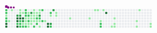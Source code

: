 


<svg viewBox="-16 -32 880 192" width="880" height="192" xmlns="http://www.w3.org/2000/svg"><desc>Generated with https://github.com/Platane/snk</desc><style>@keyframes c0{51.57%{fill:var(--c2)}51.59%,to{fill:var(--ce)}}@keyframes c1{51.36%{fill:var(--c2)}51.38%,to{fill:var(--ce)}}@keyframes c2{38.94%{fill:var(--c1)}38.96%,to{fill:var(--ce)}}@keyframes c3{50.94%{fill:var(--c2)}50.96%,to{fill:var(--ce)}}@keyframes c4{50.73%{fill:var(--c2)}50.75%,to{fill:var(--ce)}}@keyframes c5{82.94%{fill:var(--c4)}82.96%,to{fill:var(--ce)}}@keyframes c6{83.15%{fill:var(--c4)}83.17%,to{fill:var(--ce)}}@keyframes c7{38.31%{fill:var(--c1)}38.33%,to{fill:var(--ce)}}@keyframes c8{1.04%{fill:var(--c1)}1.06%,to{fill:var(--ce)}}@keyframes c9{72.62%{fill:var(--c3)}72.64%,to{fill:var(--ce)}}@keyframes ca{80.83%{fill:var(--c4)}80.85%,to{fill:var(--ce)}}@keyframes cb{80.62%{fill:var(--c4)}80.64%,to{fill:var(--ce)}}@keyframes cc{49.67%{fill:var(--c2)}49.69%,to{fill:var(--ce)}}@keyframes cd{80.2%{fill:var(--c4)}80.22%,to{fill:var(--ce)}}@keyframes ce{1.67%{fill:var(--c1)}1.69%,to{fill:var(--ce)}}@keyframes cf{1.88%{fill:var(--c1)}1.9%,to{fill:var(--ce)}}@keyframes cg{72.41%{fill:var(--c3)}72.43%,to{fill:var(--ce)}}@keyframes ch{81.04%{fill:var(--c4)}81.06%,to{fill:var(--ce)}}@keyframes ci{71.15%{fill:var(--c2)}71.17%,to{fill:var(--ce)}}@keyframes cj{49.46%{fill:var(--c2)}49.48%,to{fill:var(--ce)}}@keyframes ck{49.25%{fill:var(--c2)}49.27%,to{fill:var(--ce)}}@keyframes cl{2.1%{fill:var(--c1)}2.12%,to{fill:var(--ce)}}@keyframes cm{81.25%{fill:var(--c4)}81.27%,to{fill:var(--ce)}}@keyframes cn{71.36%{fill:var(--c3)}71.38%,to{fill:var(--ce)}}@keyframes co{42.94%{fill:var(--c1)}42.96%,to{fill:var(--ce)}}@keyframes cp{43.15%{fill:var(--c2)}43.17%,to{fill:var(--ce)}}@keyframes cq{46.73%{fill:var(--c2)}46.75%,to{fill:var(--ce)}}@keyframes cr{46.52%{fill:var(--c2)}46.54%,to{fill:var(--ce)}}@keyframes cs{47.57%{fill:var(--c2)}47.59%,to{fill:var(--ce)}}@keyframes ct{33.88%{fill:var(--c1)}33.9%,to{fill:var(--ce)}}@keyframes cu{34.1%{fill:var(--c1)}34.12%,to{fill:var(--ce)}}@keyframes cv{34.31%{fill:var(--c1)}34.33%,to{fill:var(--ce)}}@keyframes cw{48.83%{fill:var(--c2)}48.85%,to{fill:var(--ce)}}@keyframes cx{46.31%{fill:var(--c1)}46.33%,to{fill:var(--ce)}}@keyframes cy{47.36%{fill:var(--c2)}47.38%,to{fill:var(--ce)}}@keyframes cz{33.67%{fill:var(--c1)}33.69%,to{fill:var(--ce)}}@keyframes c10{48.2%{fill:var(--c2)}48.22%,to{fill:var(--ce)}}@keyframes c11{34.52%{fill:var(--c1)}34.54%,to{fill:var(--ce)}}@keyframes c12{35.99%{fill:var(--c1)}36.01%,to{fill:var(--ce)}}@keyframes c13{73.88%{fill:var(--c3)}73.9%,to{fill:var(--ce)}}@keyframes c14{5.46%{fill:var(--c1)}5.48%,to{fill:var(--ce)}}@keyframes c15{5.67%{fill:var(--c1)}5.69%,to{fill:var(--ce)}}@keyframes c16{35.36%{fill:var(--c1)}35.38%,to{fill:var(--ce)}}@keyframes c17{34.73%{fill:var(--c1)}34.75%,to{fill:var(--ce)}}@keyframes c18{3.57%{fill:var(--c1)}3.59%,to{fill:var(--ce)}}@keyframes c19{3.78%{fill:var(--c1)}3.8%,to{fill:var(--ce)}}@keyframes c1a{5.25%{fill:var(--c1)}5.27%,to{fill:var(--ce)}}@keyframes c1b{5.88%{fill:var(--c1)}5.9%,to{fill:var(--ce)}}@keyframes c1c{6.1%{fill:var(--c1)}6.12%,to{fill:var(--ce)}}@keyframes c1d{57.46%{fill:var(--c2)}57.48%,to{fill:var(--ce)}}@keyframes c1e{3.99%{fill:var(--c1)}4.01%,to{fill:var(--ce)}}@keyframes c1f{5.04%{fill:var(--c1)}5.06%,to{fill:var(--ce)}}@keyframes c1g{56.62%{fill:var(--c2)}56.64%,to{fill:var(--ce)}}@keyframes c1h{6.31%{fill:var(--c1)}6.33%,to{fill:var(--ce)}}@keyframes c1i{57.04%{fill:var(--c2)}57.06%,to{fill:var(--ce)}}@keyframes c1j{4.41%{fill:var(--c1)}4.43%,to{fill:var(--ce)}}@keyframes c1k{4.2%{fill:var(--c1)}4.22%,to{fill:var(--ce)}}@keyframes c1l{74.73%{fill:var(--c3)}74.75%,to{fill:var(--ce)}}@keyframes c1m{56.41%{fill:var(--c2)}56.43%,to{fill:var(--ce)}}@keyframes c1n{6.52%{fill:var(--c1)}6.54%,to{fill:var(--ce)}}@keyframes c1o{6.94%{fill:var(--c1)}6.96%,to{fill:var(--ce)}}@keyframes c1p{54.31%{fill:var(--c2)}54.33%,to{fill:var(--ce)}}@keyframes c1q{58.52%{fill:var(--c2)}58.54%,to{fill:var(--ce)}}@keyframes c1r{7.78%{fill:var(--c1)}7.8%,to{fill:var(--ce)}}@keyframes c1s{77.67%{fill:var(--c4)}77.69%,to{fill:var(--ce)}}@keyframes c1t{77.88%{fill:var(--c4)}77.9%,to{fill:var(--ce)}}@keyframes c1u{55.15%{fill:var(--c2)}55.17%,to{fill:var(--ce)}}@keyframes c1v{8.62%{fill:var(--c1)}8.64%,to{fill:var(--ce)}}@keyframes c1w{77.46%{fill:var(--c3)}77.48%,to{fill:var(--ce)}}@keyframes c1x{59.99%{fill:var(--c2)}60.01%,to{fill:var(--ce)}}@keyframes c1y{76.2%{fill:var(--c3)}76.22%,to{fill:var(--ce)}}@keyframes c1z{9.25%{fill:var(--c1)}9.27%,to{fill:var(--ce)}}@keyframes c20{9.04%{fill:var(--c1)}9.06%,to{fill:var(--ce)}}@keyframes c21{10.73%{fill:var(--c1)}10.75%,to{fill:var(--ce)}}@keyframes c22{12.2%{fill:var(--c1)}12.22%,to{fill:var(--ce)}}@keyframes c23{14.94%{fill:var(--c1)}14.96%,to{fill:var(--ce)}}@keyframes c24{14.73%{fill:var(--c1)}14.75%,to{fill:var(--ce)}}@keyframes c25{13.25%{fill:var(--c1)}13.27%,to{fill:var(--ce)}}@keyframes c26{64.41%{fill:var(--c2)}64.43%,to{fill:var(--ce)}}@keyframes c27{64.2%{fill:var(--c2)}64.22%,to{fill:var(--ce)}}@keyframes c28{14.31%{fill:var(--c1)}14.33%,to{fill:var(--ce)}}@keyframes c29{91.78%{fill:var(--c4)}91.8%,to{fill:var(--ce)}}@keyframes c2a{17.88%{fill:var(--c1)}17.9%,to{fill:var(--ce)}}@keyframes c2b{17.04%{fill:var(--c1)}17.06%,to{fill:var(--ce)}}@keyframes c2c{17.46%{fill:var(--c1)}17.48%,to{fill:var(--ce)}}@keyframes c2d{17.67%{fill:var(--c1)}17.69%,to{fill:var(--ce)}}@keyframes c2e{20.2%{fill:var(--c1)}20.22%,to{fill:var(--ce)}}@keyframes c2f{21.04%{fill:var(--c1)}21.06%,to{fill:var(--ce)}}@keyframes c2g{24.2%{fill:var(--c1)}24.22%,to{fill:var(--ce)}}@keyframes c2h{22.31%{fill:var(--c1)}22.33%,to{fill:var(--ce)}}@keyframes c2i{22.1%{fill:var(--c1)}22.12%,to{fill:var(--ce)}}@keyframes u0{1.04%{transform:scale(0,1)}1.06%,1.67%{transform:scale(.02,1)}1.69%,1.88%{transform:scale(.04,1)}1.9%,2.1%{transform:scale(.06,1)}2.12%,3.57%{transform:scale(.08,1)}3.59%,3.78%{transform:scale(.1,1)}3.8%,3.99%{transform:scale(.13,1)}4.01%,4.2%{transform:scale(.15,1)}4.22%,4.41%{transform:scale(.17,1)}4.43%,5.04%{transform:scale(.19,1)}5.06%,5.25%{transform:scale(.21,1)}5.27%,5.46%{transform:scale(.23,1)}5.48%,5.67%{transform:scale(.25,1)}5.69%,5.88%{transform:scale(.27,1)}5.9%,6.1%{transform:scale(.29,1)}6.12%,6.31%{transform:scale(.31,1)}6.33%,6.52%{transform:scale(.33,1)}6.54%,6.94%{transform:scale(.35,1)}6.96%,7.78%{transform:scale(.38,1)}7.8%,8.62%{transform:scale(.4,1)}8.64%,9.04%{transform:scale(.42,1)}9.06%,9.25%{transform:scale(.44,1)}10.73%,9.27%{transform:scale(.46,1)}10.75%,12.2%{transform:scale(.48,1)}12.22%,13.25%{transform:scale(.5,1)}13.27%,14.31%{transform:scale(.52,1)}14.33%,14.73%{transform:scale(.54,1)}14.75%,14.94%{transform:scale(.56,1)}14.96%,17.04%{transform:scale(.58,1)}17.06%,17.46%{transform:scale(.6,1)}17.48%,17.67%{transform:scale(.63,1)}17.69%,17.88%{transform:scale(.65,1)}17.9%,20.2%{transform:scale(.67,1)}20.22%,21.04%{transform:scale(.69,1)}21.06%,22.1%{transform:scale(.71,1)}22.12%,22.31%{transform:scale(.73,1)}22.33%,24.2%{transform:scale(.75,1)}24.22%,33.67%{transform:scale(.77,1)}33.69%,33.88%{transform:scale(.79,1)}33.9%,34.1%{transform:scale(.81,1)}34.12%,34.31%{transform:scale(.83,1)}34.33%,34.52%{transform:scale(.85,1)}34.54%,34.73%{transform:scale(.88,1)}34.75%,35.36%{transform:scale(.9,1)}35.38%,35.99%{transform:scale(.92,1)}36.01%,38.31%{transform:scale(.94,1)}38.33%,38.94%{transform:scale(.96,1)}38.96%,42.94%{transform:scale(.98,1)}42.96%,to{transform:scale(1,1)}}@keyframes u1{43.15%{transform:scale(0,1)}43.17%,to{transform:scale(1,1)}}@keyframes u2{46.31%{transform:scale(0,1)}46.33%,to{transform:scale(1,1)}}@keyframes u3{46.52%{transform:scale(0,1)}46.54%,46.73%{transform:scale(.04,1)}46.75%,47.36%{transform:scale(.08,1)}47.38%,47.57%{transform:scale(.13,1)}47.59%,48.2%{transform:scale(.17,1)}48.22%,48.83%{transform:scale(.21,1)}48.85%,49.25%{transform:scale(.25,1)}49.27%,49.46%{transform:scale(.29,1)}49.48%,49.67%{transform:scale(.33,1)}49.69%,50.73%{transform:scale(.38,1)}50.75%,50.94%{transform:scale(.42,1)}50.96%,51.36%{transform:scale(.46,1)}51.38%,51.57%{transform:scale(.5,1)}51.59%,54.31%{transform:scale(.54,1)}54.33%,55.15%{transform:scale(.58,1)}55.17%,56.41%{transform:scale(.63,1)}56.43%,56.62%{transform:scale(.67,1)}56.64%,57.04%{transform:scale(.71,1)}57.06%,57.46%{transform:scale(.75,1)}57.48%,58.52%{transform:scale(.79,1)}58.54%,59.99%{transform:scale(.83,1)}60.01%,64.2%{transform:scale(.88,1)}64.22%,64.41%{transform:scale(.92,1)}64.43%,71.15%{transform:scale(.96,1)}71.17%,to{transform:scale(1,1)}}@keyframes u4{71.36%{transform:scale(0,1)}71.38%,72.41%{transform:scale(.14,1)}72.43%,72.62%{transform:scale(.29,1)}72.64%,73.88%{transform:scale(.43,1)}73.9%,74.73%{transform:scale(.57,1)}74.75%,76.2%{transform:scale(.71,1)}76.22%,77.46%{transform:scale(.86,1)}77.48%,to{transform:scale(1,1)}}@keyframes u5{77.67%{transform:scale(0,1)}77.69%,77.88%{transform:scale(.1,1)}77.9%,80.2%{transform:scale(.2,1)}80.22%,80.62%{transform:scale(.3,1)}80.64%,80.83%{transform:scale(.4,1)}80.85%,81.04%{transform:scale(.5,1)}81.06%,81.25%{transform:scale(.6,1)}81.27%,82.94%{transform:scale(.7,1)}82.96%,83.15%{transform:scale(.8,1)}83.17%,91.78%{transform:scale(.9,1)}91.8%,to{transform:scale(1,1)}}@keyframes s0{0%,99.79%{transform:translate(0,-16px)}.21%{transform:translate(0,-32px)}.63%{transform:translate(32px,-32px)}1.05%{transform:translate(32px,0)}1.68%,98.53%{transform:translate(80px,0)}1.89%,98.32%{transform:translate(80px,16px)}2.11%{transform:translate(96px,16px)}2.53%{transform:translate(96px,-16px)}3.37%,32.42%{transform:translate(160px,-16px)}3.79%{transform:translate(160px,16px)}4.21%,74.53%{transform:translate(192px,16px)}4.42%{transform:translate(192px,0)}4.63%{transform:translate(176px,0)}5.05%{transform:translate(176px,32px)}33.26%,45.05%,5.47%{transform:translate(144px,32px)}33.47%,5.68%{transform:translate(144px,48px)}5.89%{transform:translate(160px,48px)}35.16%,6.11%{transform:translate(160px,64px)}6.53%{transform:translate(192px,64px)}6.95%{transform:translate(192px,96px)}7.37%{transform:translate(224px,96px)}68.84%,7.79%{transform:translate(224px,64px)}8.21%{transform:translate(256px,64px)}8.63%{transform:translate(256px,32px)}9.05%{transform:translate(288px,32px)}9.26%{transform:translate(288px,16px)}10.32%{transform:translate(368px,16px)}10.74%{transform:translate(368px,48px)}13.05%{transform:translate(544px,48px)}13.26%{transform:translate(544px,64px)}13.47%{transform:translate(560px,64px)}14.32%{transform:translate(560px,0)}14.95%{transform:translate(512px,0)}15.16%{transform:translate(512px,16px)}15.79%{transform:translate(560px,16px)}16%{transform:translate(560px,32px)}16.84%{transform:translate(624px,32px)}17.68%{transform:translate(624px,96px)}17.89%{transform:translate(608px,96px)}18.11%{transform:translate(608px,80px)}20%,20.84%{transform:translate(752px,80px)}20.21%{transform:translate(752px,64px)}20.42%{transform:translate(768px,64px)}20.63%{transform:translate(768px,80px)}21.05%{transform:translate(752px,96px)}22.11%{transform:translate(832px,96px)}23.37%{transform:translate(832px,0)}24.21%{transform:translate(768px,0)}24.42%{transform:translate(768px,-16px)}33.05%,45.26%{transform:translate(160px,32px)}33.89%,47.79%{transform:translate(112px,48px)}34.32%{transform:translate(112px,80px)}34.95%,57.26%{transform:translate(160px,80px)}35.37%{transform:translate(144px,64px)}35.58%,44.42%{transform:translate(144px,80px)}35.79%,42.53%,44.21%{transform:translate(128px,80px)}36.21%,42.11%,43.79%{transform:translate(128px,112px)}37.26%{transform:translate(48px,112px)}37.89%,50.11%{transform:translate(48px,64px)}38.32%{transform:translate(16px,64px)}38.74%{transform:translate(16px,32px)}39.16%{transform:translate(-16px,32px)}40.21%{transform:translate(-16px,112px)}42.95%{transform:translate(96px,80px)}43.37%{transform:translate(96px,112px)}45.68%{transform:translate(160px,0)}46.11%,46.95%{transform:translate(128px,0)}46.32%{transform:translate(128px,16px)}46.53%{transform:translate(112px,16px)}46.74%{transform:translate(112px,0)}47.37%{transform:translate(128px,32px)}47.58%,72%{transform:translate(112px,32px)}48%{transform:translate(128px,48px)}48.21%{transform:translate(128px,64px)}48.42%,71.58%{transform:translate(112px,64px)}48.84%{transform:translate(112px,96px)}49.26%{transform:translate(80px,96px)}49.47%,70.95%{transform:translate(80px,80px)}49.89%{transform:translate(48px,80px)}50.74%,82.74%{transform:translate(0,64px)}51.58%{transform:translate(0,0)}54.95%,76.42%{transform:translate(256px,0)}55.16%{transform:translate(256px,16px)}55.79%{transform:translate(208px,16px)}56.21%{transform:translate(208px,48px)}56.63%{transform:translate(176px,48px)}57.05%{transform:translate(176px,80px)}57.47%{transform:translate(160px,96px)}58.11%{transform:translate(208px,96px)}58.53%{transform:translate(208px,64px)}59.37%,68.21%{transform:translate(272px,64px)}59.79%{transform:translate(272px,96px)}60%{transform:translate(256px,96px)}60.21%{transform:translate(256px,112px)}64%{transform:translate(544px,112px)}64.42%{transform:translate(544px,80px)}68%{transform:translate(272px,80px)}69.05%{transform:translate(224px,80px)}71.16%{transform:translate(80px,64px)}72.63%{transform:translate(64px,32px)}72.84%{transform:translate(64px,16px)}74.74%{transform:translate(192px,32px)}75.79%{transform:translate(272px,32px)}76.21%{transform:translate(272px,0)}77.47%{transform:translate(256px,80px)}77.68%{transform:translate(240px,80px)}77.89%{transform:translate(240px,96px)}80.21%{transform:translate(64px,96px)}80.84%{transform:translate(64px,48px)}81.26%{transform:translate(96px,48px)}81.47%{transform:translate(96px,64px)}83.16%{transform:translate(0,96px)}90.74%{transform:translate(576px,96px)}91.79%{transform:translate(576px,16px)}98.74%{transform:translate(64px,0)}98.95%{transform:translate(64px,-16px)}}@keyframes s1{0%,99.79%{transform:translate(16px,-16px)}.21%{transform:translate(0,-16px)}.42%{transform:translate(0,-32px)}.84%{transform:translate(32px,-32px)}1.26%{transform:translate(32px,0)}1.89%,98.74%{transform:translate(80px,0)}2.11%,98.53%{transform:translate(80px,16px)}2.32%{transform:translate(96px,16px)}2.74%{transform:translate(96px,-16px)}3.58%,32.63%{transform:translate(160px,-16px)}4%{transform:translate(160px,16px)}4.42%,74.74%{transform:translate(192px,16px)}4.63%{transform:translate(192px,0)}4.84%{transform:translate(176px,0)}5.26%{transform:translate(176px,32px)}33.47%,45.26%,5.68%{transform:translate(144px,32px)}33.68%,5.89%{transform:translate(144px,48px)}6.11%{transform:translate(160px,48px)}35.37%,6.32%{transform:translate(160px,64px)}6.74%{transform:translate(192px,64px)}7.16%{transform:translate(192px,96px)}7.58%{transform:translate(224px,96px)}69.05%,8%{transform:translate(224px,64px)}8.42%{transform:translate(256px,64px)}8.84%{transform:translate(256px,32px)}9.26%{transform:translate(288px,32px)}9.47%{transform:translate(288px,16px)}10.53%{transform:translate(368px,16px)}10.95%{transform:translate(368px,48px)}13.26%{transform:translate(544px,48px)}13.47%{transform:translate(544px,64px)}13.68%{transform:translate(560px,64px)}14.53%{transform:translate(560px,0)}15.16%{transform:translate(512px,0)}15.37%{transform:translate(512px,16px)}16%{transform:translate(560px,16px)}16.21%{transform:translate(560px,32px)}17.05%{transform:translate(624px,32px)}17.89%{transform:translate(624px,96px)}18.11%{transform:translate(608px,96px)}18.32%{transform:translate(608px,80px)}20.21%,21.05%{transform:translate(752px,80px)}20.42%{transform:translate(752px,64px)}20.63%{transform:translate(768px,64px)}20.84%{transform:translate(768px,80px)}21.26%{transform:translate(752px,96px)}22.32%{transform:translate(832px,96px)}23.58%{transform:translate(832px,0)}24.42%{transform:translate(768px,0)}24.63%{transform:translate(768px,-16px)}33.26%,45.47%{transform:translate(160px,32px)}34.11%,48%{transform:translate(112px,48px)}34.53%{transform:translate(112px,80px)}35.16%,57.47%{transform:translate(160px,80px)}35.58%{transform:translate(144px,64px)}35.79%,44.63%{transform:translate(144px,80px)}36%,42.74%,44.42%{transform:translate(128px,80px)}36.42%,42.32%,44%{transform:translate(128px,112px)}37.47%{transform:translate(48px,112px)}38.11%,50.32%{transform:translate(48px,64px)}38.53%{transform:translate(16px,64px)}38.95%{transform:translate(16px,32px)}39.37%{transform:translate(-16px,32px)}40.42%{transform:translate(-16px,112px)}43.16%{transform:translate(96px,80px)}43.58%{transform:translate(96px,112px)}45.89%{transform:translate(160px,0)}46.32%,47.16%{transform:translate(128px,0)}46.53%{transform:translate(128px,16px)}46.74%{transform:translate(112px,16px)}46.95%{transform:translate(112px,0)}47.58%{transform:translate(128px,32px)}47.79%,72.21%{transform:translate(112px,32px)}48.21%{transform:translate(128px,48px)}48.42%{transform:translate(128px,64px)}48.63%,71.79%{transform:translate(112px,64px)}49.05%{transform:translate(112px,96px)}49.47%{transform:translate(80px,96px)}49.68%,71.16%{transform:translate(80px,80px)}50.11%{transform:translate(48px,80px)}50.95%,82.95%{transform:translate(0,64px)}51.79%{transform:translate(0,0)}55.16%,76.63%{transform:translate(256px,0)}55.37%{transform:translate(256px,16px)}56%{transform:translate(208px,16px)}56.42%{transform:translate(208px,48px)}56.84%{transform:translate(176px,48px)}57.26%{transform:translate(176px,80px)}57.68%{transform:translate(160px,96px)}58.32%{transform:translate(208px,96px)}58.74%{transform:translate(208px,64px)}59.58%,68.42%{transform:translate(272px,64px)}60%{transform:translate(272px,96px)}60.21%{transform:translate(256px,96px)}60.42%{transform:translate(256px,112px)}64.21%{transform:translate(544px,112px)}64.63%{transform:translate(544px,80px)}68.21%{transform:translate(272px,80px)}69.26%{transform:translate(224px,80px)}71.37%{transform:translate(80px,64px)}72.84%{transform:translate(64px,32px)}73.05%{transform:translate(64px,16px)}74.95%{transform:translate(192px,32px)}76%{transform:translate(272px,32px)}76.42%{transform:translate(272px,0)}77.68%{transform:translate(256px,80px)}77.89%{transform:translate(240px,80px)}78.11%{transform:translate(240px,96px)}80.42%{transform:translate(64px,96px)}81.05%{transform:translate(64px,48px)}81.47%{transform:translate(96px,48px)}81.68%{transform:translate(96px,64px)}83.37%{transform:translate(0,96px)}90.95%{transform:translate(576px,96px)}92%{transform:translate(576px,16px)}98.95%{transform:translate(64px,0)}99.16%{transform:translate(64px,-16px)}}@keyframes s2{0%,99.79%{transform:translate(32px,-16px)}.42%{transform:translate(0,-16px)}.63%{transform:translate(0,-32px)}1.05%{transform:translate(32px,-32px)}1.47%{transform:translate(32px,0)}2.11%,98.95%{transform:translate(80px,0)}2.32%,98.74%{transform:translate(80px,16px)}2.53%{transform:translate(96px,16px)}2.95%{transform:translate(96px,-16px)}3.79%,32.84%{transform:translate(160px,-16px)}4.21%{transform:translate(160px,16px)}4.63%,74.95%{transform:translate(192px,16px)}4.84%{transform:translate(192px,0)}5.05%{transform:translate(176px,0)}5.47%{transform:translate(176px,32px)}33.68%,45.47%,5.89%{transform:translate(144px,32px)}33.89%,6.11%{transform:translate(144px,48px)}6.32%{transform:translate(160px,48px)}35.58%,6.53%{transform:translate(160px,64px)}6.95%{transform:translate(192px,64px)}7.37%{transform:translate(192px,96px)}7.79%{transform:translate(224px,96px)}69.26%,8.21%{transform:translate(224px,64px)}8.63%{transform:translate(256px,64px)}9.05%{transform:translate(256px,32px)}9.47%{transform:translate(288px,32px)}9.68%{transform:translate(288px,16px)}10.74%{transform:translate(368px,16px)}11.16%{transform:translate(368px,48px)}13.47%{transform:translate(544px,48px)}13.68%{transform:translate(544px,64px)}13.89%{transform:translate(560px,64px)}14.74%{transform:translate(560px,0)}15.37%{transform:translate(512px,0)}15.58%{transform:translate(512px,16px)}16.21%{transform:translate(560px,16px)}16.42%{transform:translate(560px,32px)}17.26%{transform:translate(624px,32px)}18.11%{transform:translate(624px,96px)}18.32%{transform:translate(608px,96px)}18.53%{transform:translate(608px,80px)}20.42%,21.26%{transform:translate(752px,80px)}20.63%{transform:translate(752px,64px)}20.84%{transform:translate(768px,64px)}21.05%{transform:translate(768px,80px)}21.47%{transform:translate(752px,96px)}22.53%{transform:translate(832px,96px)}23.79%{transform:translate(832px,0)}24.63%{transform:translate(768px,0)}24.84%{transform:translate(768px,-16px)}33.47%,45.68%{transform:translate(160px,32px)}34.32%,48.21%{transform:translate(112px,48px)}34.74%{transform:translate(112px,80px)}35.37%,57.68%{transform:translate(160px,80px)}35.79%{transform:translate(144px,64px)}36%,44.84%{transform:translate(144px,80px)}36.21%,42.95%,44.63%{transform:translate(128px,80px)}36.63%,42.53%,44.21%{transform:translate(128px,112px)}37.68%{transform:translate(48px,112px)}38.32%,50.53%{transform:translate(48px,64px)}38.74%{transform:translate(16px,64px)}39.16%{transform:translate(16px,32px)}39.58%{transform:translate(-16px,32px)}40.63%{transform:translate(-16px,112px)}43.37%{transform:translate(96px,80px)}43.79%{transform:translate(96px,112px)}46.11%{transform:translate(160px,0)}46.53%,47.37%{transform:translate(128px,0)}46.74%{transform:translate(128px,16px)}46.95%{transform:translate(112px,16px)}47.16%{transform:translate(112px,0)}47.79%{transform:translate(128px,32px)}48%,72.42%{transform:translate(112px,32px)}48.42%{transform:translate(128px,48px)}48.63%{transform:translate(128px,64px)}48.84%,72%{transform:translate(112px,64px)}49.26%{transform:translate(112px,96px)}49.68%{transform:translate(80px,96px)}49.89%,71.37%{transform:translate(80px,80px)}50.32%{transform:translate(48px,80px)}51.16%,83.16%{transform:translate(0,64px)}52%{transform:translate(0,0)}55.37%,76.84%{transform:translate(256px,0)}55.58%{transform:translate(256px,16px)}56.21%{transform:translate(208px,16px)}56.63%{transform:translate(208px,48px)}57.05%{transform:translate(176px,48px)}57.47%{transform:translate(176px,80px)}57.89%{transform:translate(160px,96px)}58.53%{transform:translate(208px,96px)}58.95%{transform:translate(208px,64px)}59.79%,68.63%{transform:translate(272px,64px)}60.21%{transform:translate(272px,96px)}60.42%{transform:translate(256px,96px)}60.63%{transform:translate(256px,112px)}64.42%{transform:translate(544px,112px)}64.84%{transform:translate(544px,80px)}68.42%{transform:translate(272px,80px)}69.47%{transform:translate(224px,80px)}71.58%{transform:translate(80px,64px)}73.05%{transform:translate(64px,32px)}73.26%{transform:translate(64px,16px)}75.16%{transform:translate(192px,32px)}76.21%{transform:translate(272px,32px)}76.63%{transform:translate(272px,0)}77.89%{transform:translate(256px,80px)}78.11%{transform:translate(240px,80px)}78.32%{transform:translate(240px,96px)}80.63%{transform:translate(64px,96px)}81.26%{transform:translate(64px,48px)}81.68%{transform:translate(96px,48px)}81.89%{transform:translate(96px,64px)}83.58%{transform:translate(0,96px)}91.16%{transform:translate(576px,96px)}92.21%{transform:translate(576px,16px)}99.16%{transform:translate(64px,0)}99.37%{transform:translate(64px,-16px)}}@keyframes s3{0%,99.79%{transform:translate(48px,-16px)}.63%{transform:translate(0,-16px)}.84%{transform:translate(0,-32px)}1.26%{transform:translate(32px,-32px)}1.68%{transform:translate(32px,0)}2.32%,99.16%{transform:translate(80px,0)}2.53%,98.95%{transform:translate(80px,16px)}2.74%{transform:translate(96px,16px)}3.16%{transform:translate(96px,-16px)}33.05%,4%{transform:translate(160px,-16px)}4.42%{transform:translate(160px,16px)}4.84%,75.16%{transform:translate(192px,16px)}5.05%{transform:translate(192px,0)}5.26%{transform:translate(176px,0)}5.68%{transform:translate(176px,32px)}33.89%,45.68%,6.11%{transform:translate(144px,32px)}34.11%,6.32%{transform:translate(144px,48px)}6.53%{transform:translate(160px,48px)}35.79%,6.74%{transform:translate(160px,64px)}7.16%{transform:translate(192px,64px)}7.58%{transform:translate(192px,96px)}8%{transform:translate(224px,96px)}69.47%,8.42%{transform:translate(224px,64px)}8.84%{transform:translate(256px,64px)}9.26%{transform:translate(256px,32px)}9.68%{transform:translate(288px,32px)}9.89%{transform:translate(288px,16px)}10.95%{transform:translate(368px,16px)}11.37%{transform:translate(368px,48px)}13.68%{transform:translate(544px,48px)}13.89%{transform:translate(544px,64px)}14.11%{transform:translate(560px,64px)}14.95%{transform:translate(560px,0)}15.58%{transform:translate(512px,0)}15.79%{transform:translate(512px,16px)}16.42%{transform:translate(560px,16px)}16.63%{transform:translate(560px,32px)}17.47%{transform:translate(624px,32px)}18.32%{transform:translate(624px,96px)}18.53%{transform:translate(608px,96px)}18.74%{transform:translate(608px,80px)}20.63%,21.47%{transform:translate(752px,80px)}20.84%{transform:translate(752px,64px)}21.05%{transform:translate(768px,64px)}21.26%{transform:translate(768px,80px)}21.68%{transform:translate(752px,96px)}22.74%{transform:translate(832px,96px)}24%{transform:translate(832px,0)}24.84%{transform:translate(768px,0)}25.05%{transform:translate(768px,-16px)}33.68%,45.89%{transform:translate(160px,32px)}34.53%,48.42%{transform:translate(112px,48px)}34.95%{transform:translate(112px,80px)}35.58%,57.89%{transform:translate(160px,80px)}36%{transform:translate(144px,64px)}36.21%,45.05%{transform:translate(144px,80px)}36.42%,43.16%,44.84%{transform:translate(128px,80px)}36.84%,42.74%,44.42%{transform:translate(128px,112px)}37.89%{transform:translate(48px,112px)}38.53%,50.74%{transform:translate(48px,64px)}38.95%{transform:translate(16px,64px)}39.37%{transform:translate(16px,32px)}39.79%{transform:translate(-16px,32px)}40.84%{transform:translate(-16px,112px)}43.58%{transform:translate(96px,80px)}44%{transform:translate(96px,112px)}46.32%{transform:translate(160px,0)}46.74%,47.58%{transform:translate(128px,0)}46.95%{transform:translate(128px,16px)}47.16%{transform:translate(112px,16px)}47.37%{transform:translate(112px,0)}48%{transform:translate(128px,32px)}48.21%,72.63%{transform:translate(112px,32px)}48.63%{transform:translate(128px,48px)}48.84%{transform:translate(128px,64px)}49.05%,72.21%{transform:translate(112px,64px)}49.47%{transform:translate(112px,96px)}49.89%{transform:translate(80px,96px)}50.11%,71.58%{transform:translate(80px,80px)}50.53%{transform:translate(48px,80px)}51.37%,83.37%{transform:translate(0,64px)}52.21%{transform:translate(0,0)}55.58%,77.05%{transform:translate(256px,0)}55.79%{transform:translate(256px,16px)}56.42%{transform:translate(208px,16px)}56.84%{transform:translate(208px,48px)}57.26%{transform:translate(176px,48px)}57.68%{transform:translate(176px,80px)}58.11%{transform:translate(160px,96px)}58.74%{transform:translate(208px,96px)}59.16%{transform:translate(208px,64px)}60%,68.84%{transform:translate(272px,64px)}60.42%{transform:translate(272px,96px)}60.63%{transform:translate(256px,96px)}60.84%{transform:translate(256px,112px)}64.63%{transform:translate(544px,112px)}65.05%{transform:translate(544px,80px)}68.63%{transform:translate(272px,80px)}69.68%{transform:translate(224px,80px)}71.79%{transform:translate(80px,64px)}73.26%{transform:translate(64px,32px)}73.47%{transform:translate(64px,16px)}75.37%{transform:translate(192px,32px)}76.42%{transform:translate(272px,32px)}76.84%{transform:translate(272px,0)}78.11%{transform:translate(256px,80px)}78.32%{transform:translate(240px,80px)}78.53%{transform:translate(240px,96px)}80.84%{transform:translate(64px,96px)}81.47%{transform:translate(64px,48px)}81.89%{transform:translate(96px,48px)}82.11%{transform:translate(96px,64px)}83.79%{transform:translate(0,96px)}91.37%{transform:translate(576px,96px)}92.42%{transform:translate(576px,16px)}99.37%{transform:translate(64px,0)}99.58%{transform:translate(64px,-16px)}}:root{--cb:#1b1f230a;--cs:purple;--ce:#ebedf0;--c0:#ebedf0;--c1:#9be9a8;--c2:#40c463;--c3:#30a14e;--c4:#216e39}@media (prefers-color-scheme:dark){:root{--cb:#1b1f230a;--cs:purple;--ce:#161b22;--c1:#01311f;--c2:#034525;--c3:#0f6d31;--c4:#00c647}}.c{shape-rendering:geometricPrecision;fill:var(--ce);stroke-width:1px;stroke:var(--cb);animation:none 47500ms linear infinite}.c.c0,.c.c1{fill:var(--c2);animation-name:c0}.c.c1{animation-name:c1}.c.c2{fill:var(--c1);animation-name:c2}.c.c3,.c.c4{fill:var(--c2);animation-name:c3}.c.c4{animation-name:c4}.c.c5,.c.c6{fill:var(--c4);animation-name:c5}.c.c6{animation-name:c6}.c.c7,.c.c8{fill:var(--c1);animation-name:c7}.c.c8{animation-name:c8}.c.c9{fill:var(--c3);animation-name:c9}.c.ca,.c.cb{fill:var(--c4);animation-name:ca}.c.cb{animation-name:cb}.c.cc{fill:var(--c2);animation-name:cc}.c.cd{fill:var(--c4);animation-name:cd}.c.ce,.c.cf{fill:var(--c1);animation-name:ce}.c.cf{animation-name:cf}.c.cg{fill:var(--c3);animation-name:cg}.c.ch{fill:var(--c4);animation-name:ch}.c.ci,.c.cj,.c.ck{fill:var(--c2);animation-name:ci}.c.cj,.c.ck{animation-name:cj}.c.ck{animation-name:ck}.c.cl{fill:var(--c1);animation-name:cl}.c.cm{fill:var(--c4);animation-name:cm}.c.cn{fill:var(--c3);animation-name:cn}.c.co{fill:var(--c1);animation-name:co}.c.cp{fill:var(--c2);animation-name:cp}.c.cq,.c.cr,.c.cs{fill:var(--c2);animation-name:cq}.c.cr,.c.cs{animation-name:cr}.c.cs{animation-name:cs}.c.ct,.c.cu,.c.cv{fill:var(--c1);animation-name:ct}.c.cu,.c.cv{animation-name:cu}.c.cv{animation-name:cv}.c.cw{fill:var(--c2);animation-name:cw}.c.cx{fill:var(--c1);animation-name:cx}.c.cy{fill:var(--c2);animation-name:cy}.c.cz{fill:var(--c1);animation-name:cz}.c.c10{fill:var(--c2);animation-name:c10}.c.c11,.c.c12{fill:var(--c1);animation-name:c11}.c.c12{animation-name:c12}.c.c13{fill:var(--c3);animation-name:c13}.c.c14,.c.c15,.c.c16{fill:var(--c1);animation-name:c14}.c.c15,.c.c16{animation-name:c15}.c.c16{animation-name:c16}.c.c17,.c.c18,.c.c19{fill:var(--c1);animation-name:c17}.c.c18,.c.c19{animation-name:c18}.c.c19{animation-name:c19}.c.c1a,.c.c1b,.c.c1c{fill:var(--c1);animation-name:c1a}.c.c1b,.c.c1c{animation-name:c1b}.c.c1c{animation-name:c1c}.c.c1d{fill:var(--c2);animation-name:c1d}.c.c1e,.c.c1f{fill:var(--c1);animation-name:c1e}.c.c1f{animation-name:c1f}.c.c1g{fill:var(--c2);animation-name:c1g}.c.c1h{fill:var(--c1);animation-name:c1h}.c.c1i{fill:var(--c2);animation-name:c1i}.c.c1j,.c.c1k{fill:var(--c1);animation-name:c1j}.c.c1k{animation-name:c1k}.c.c1l{fill:var(--c3);animation-name:c1l}.c.c1m{fill:var(--c2);animation-name:c1m}.c.c1n,.c.c1o{fill:var(--c1);animation-name:c1n}.c.c1o{animation-name:c1o}.c.c1p,.c.c1q{fill:var(--c2);animation-name:c1p}.c.c1q{animation-name:c1q}.c.c1r{fill:var(--c1);animation-name:c1r}.c.c1s,.c.c1t{fill:var(--c4);animation-name:c1s}.c.c1t{animation-name:c1t}.c.c1u{fill:var(--c2);animation-name:c1u}.c.c1v{fill:var(--c1);animation-name:c1v}.c.c1w{fill:var(--c3);animation-name:c1w}.c.c1x{fill:var(--c2);animation-name:c1x}.c.c1y{fill:var(--c3);animation-name:c1y}.c.c1z{fill:var(--c1);animation-name:c1z}.c.c20,.c.c21,.c.c22{fill:var(--c1);animation-name:c20}.c.c21,.c.c22{animation-name:c21}.c.c22{animation-name:c22}.c.c23,.c.c24,.c.c25{fill:var(--c1);animation-name:c23}.c.c24,.c.c25{animation-name:c24}.c.c25{animation-name:c25}.c.c26,.c.c27{fill:var(--c2);animation-name:c26}.c.c27{animation-name:c27}.c.c28{fill:var(--c1);animation-name:c28}.c.c29{fill:var(--c4);animation-name:c29}.c.c2a,.c.c2b,.c.c2c{fill:var(--c1);animation-name:c2a}.c.c2b,.c.c2c{animation-name:c2b}.c.c2c{animation-name:c2c}.c.c2d,.c.c2e,.c.c2f{fill:var(--c1);animation-name:c2d}.c.c2e,.c.c2f{animation-name:c2e}.c.c2f{animation-name:c2f}.c.c2g,.c.c2h,.c.c2i{fill:var(--c1);animation-name:c2g}.c.c2h,.c.c2i{animation-name:c2h}.c.c2i{animation-name:c2i}.s,.u{animation:none linear 47500ms infinite}.u,.u.u0{transform-origin:0 0}.u{transform:scale(0,1)}.u.u0{fill:var(--c1);animation-name:u0}.u.u1{fill:var(--c2);animation-name:u1;transform-origin:447.3px 0}.u.u2{fill:var(--c1);animation-name:u2;transform-origin:456.6px 0}.u.u3{fill:var(--c2);animation-name:u3;transform-origin:465.9px 0}.u.u4{fill:var(--c3);animation-name:u4;transform-origin:689.6px 0}.u.u5{fill:var(--c4);animation-name:u5;transform-origin:754.8px 0}.s{shape-rendering:geometricPrecision;fill:var(--cs)}.s.s0{transform:translate(0,-16px);animation-name:s0}.s.s1{transform:translate(16px,-16px);animation-name:s1}.s.s2{transform:translate(32px,-16px);animation-name:s2}.s.s3{transform:translate(48px,-16px);animation-name:s3}</style><rect class="c c0" x="2" y="2" rx="2" ry="2" width="12" height="12"/><rect class="c c1" x="2" y="18" rx="2" ry="2" width="12" height="12"/><rect class="c c2" x="2" y="34" rx="2" ry="2" width="12" height="12"/><rect class="c c3" x="2" y="50" rx="2" ry="2" width="12" height="12"/><rect class="c c4" x="2" y="66" rx="2" ry="2" width="12" height="12"/><rect class="c c5" x="2" y="82" rx="2" ry="2" width="12" height="12"/><rect class="c c6" x="2" y="98" rx="2" ry="2" width="12" height="12"/><rect class="c" x="18" y="2" rx="2" ry="2" width="12" height="12"/><rect class="c" x="18" y="18" rx="2" ry="2" width="12" height="12"/><rect class="c" x="18" y="34" rx="2" ry="2" width="12" height="12"/><rect class="c" x="18" y="50" rx="2" ry="2" width="12" height="12"/><rect class="c c7" x="18" y="66" rx="2" ry="2" width="12" height="12"/><rect class="c" x="18" y="82" rx="2" ry="2" width="12" height="12"/><rect class="c" x="18" y="98" rx="2" ry="2" width="12" height="12"/><rect class="c c8" x="34" y="2" rx="2" ry="2" width="12" height="12"/><rect class="c" x="34" y="18" rx="2" ry="2" width="12" height="12"/><rect class="c" x="34" y="34" rx="2" ry="2" width="12" height="12"/><rect class="c" x="34" y="50" rx="2" ry="2" width="12" height="12"/><rect class="c" x="34" y="66" rx="2" ry="2" width="12" height="12"/><rect class="c" x="34" y="82" rx="2" ry="2" width="12" height="12"/><rect class="c" x="34" y="98" rx="2" ry="2" width="12" height="12"/><rect class="c" x="50" y="2" rx="2" ry="2" width="12" height="12"/><rect class="c" x="50" y="18" rx="2" ry="2" width="12" height="12"/><rect class="c" x="50" y="34" rx="2" ry="2" width="12" height="12"/><rect class="c" x="50" y="50" rx="2" ry="2" width="12" height="12"/><rect class="c" x="50" y="66" rx="2" ry="2" width="12" height="12"/><rect class="c" x="50" y="82" rx="2" ry="2" width="12" height="12"/><rect class="c" x="50" y="98" rx="2" ry="2" width="12" height="12"/><rect class="c" x="66" y="2" rx="2" ry="2" width="12" height="12"/><rect class="c" x="66" y="18" rx="2" ry="2" width="12" height="12"/><rect class="c c9" x="66" y="34" rx="2" ry="2" width="12" height="12"/><rect class="c ca" x="66" y="50" rx="2" ry="2" width="12" height="12"/><rect class="c cb" x="66" y="66" rx="2" ry="2" width="12" height="12"/><rect class="c cc" x="66" y="82" rx="2" ry="2" width="12" height="12"/><rect class="c cd" x="66" y="98" rx="2" ry="2" width="12" height="12"/><rect class="c ce" x="82" y="2" rx="2" ry="2" width="12" height="12"/><rect class="c cf" x="82" y="18" rx="2" ry="2" width="12" height="12"/><rect class="c cg" x="82" y="34" rx="2" ry="2" width="12" height="12"/><rect class="c ch" x="82" y="50" rx="2" ry="2" width="12" height="12"/><rect class="c ci" x="82" y="66" rx="2" ry="2" width="12" height="12"/><rect class="c cj" x="82" y="82" rx="2" ry="2" width="12" height="12"/><rect class="c ck" x="82" y="98" rx="2" ry="2" width="12" height="12"/><rect class="c" x="98" y="2" rx="2" ry="2" width="12" height="12"/><rect class="c cl" x="98" y="18" rx="2" ry="2" width="12" height="12"/><rect class="c" x="98" y="34" rx="2" ry="2" width="12" height="12"/><rect class="c cm" x="98" y="50" rx="2" ry="2" width="12" height="12"/><rect class="c cn" x="98" y="66" rx="2" ry="2" width="12" height="12"/><rect class="c co" x="98" y="82" rx="2" ry="2" width="12" height="12"/><rect class="c cp" x="98" y="98" rx="2" ry="2" width="12" height="12"/><rect class="c cq" x="114" y="2" rx="2" ry="2" width="12" height="12"/><rect class="c cr" x="114" y="18" rx="2" ry="2" width="12" height="12"/><rect class="c cs" x="114" y="34" rx="2" ry="2" width="12" height="12"/><rect class="c ct" x="114" y="50" rx="2" ry="2" width="12" height="12"/><rect class="c cu" x="114" y="66" rx="2" ry="2" width="12" height="12"/><rect class="c cv" x="114" y="82" rx="2" ry="2" width="12" height="12"/><rect class="c cw" x="114" y="98" rx="2" ry="2" width="12" height="12"/><rect class="c" x="130" y="2" rx="2" ry="2" width="12" height="12"/><rect class="c cx" x="130" y="18" rx="2" ry="2" width="12" height="12"/><rect class="c cy" x="130" y="34" rx="2" ry="2" width="12" height="12"/><rect class="c cz" x="130" y="50" rx="2" ry="2" width="12" height="12"/><rect class="c c10" x="130" y="66" rx="2" ry="2" width="12" height="12"/><rect class="c c11" x="130" y="82" rx="2" ry="2" width="12" height="12"/><rect class="c c12" x="130" y="98" rx="2" ry="2" width="12" height="12"/><rect class="c" x="146" y="2" rx="2" ry="2" width="12" height="12"/><rect class="c c13" x="146" y="18" rx="2" ry="2" width="12" height="12"/><rect class="c c14" x="146" y="34" rx="2" ry="2" width="12" height="12"/><rect class="c c15" x="146" y="50" rx="2" ry="2" width="12" height="12"/><rect class="c c16" x="146" y="66" rx="2" ry="2" width="12" height="12"/><rect class="c c17" x="146" y="82" rx="2" ry="2" width="12" height="12"/><rect class="c" x="146" y="98" rx="2" ry="2" width="12" height="12"/><rect class="c c18" x="162" y="2" rx="2" ry="2" width="12" height="12"/><rect class="c c19" x="162" y="18" rx="2" ry="2" width="12" height="12"/><rect class="c c1a" x="162" y="34" rx="2" ry="2" width="12" height="12"/><rect class="c c1b" x="162" y="50" rx="2" ry="2" width="12" height="12"/><rect class="c c1c" x="162" y="66" rx="2" ry="2" width="12" height="12"/><rect class="c" x="162" y="82" rx="2" ry="2" width="12" height="12"/><rect class="c c1d" x="162" y="98" rx="2" ry="2" width="12" height="12"/><rect class="c" x="178" y="2" rx="2" ry="2" width="12" height="12"/><rect class="c c1e" x="178" y="18" rx="2" ry="2" width="12" height="12"/><rect class="c c1f" x="178" y="34" rx="2" ry="2" width="12" height="12"/><rect class="c c1g" x="178" y="50" rx="2" ry="2" width="12" height="12"/><rect class="c c1h" x="178" y="66" rx="2" ry="2" width="12" height="12"/><rect class="c c1i" x="178" y="82" rx="2" ry="2" width="12" height="12"/><rect class="c" x="178" y="98" rx="2" ry="2" width="12" height="12"/><rect class="c c1j" x="194" y="2" rx="2" ry="2" width="12" height="12"/><rect class="c c1k" x="194" y="18" rx="2" ry="2" width="12" height="12"/><rect class="c c1l" x="194" y="34" rx="2" ry="2" width="12" height="12"/><rect class="c c1m" x="194" y="50" rx="2" ry="2" width="12" height="12"/><rect class="c c1n" x="194" y="66" rx="2" ry="2" width="12" height="12"/><rect class="c" x="194" y="82" rx="2" ry="2" width="12" height="12"/><rect class="c c1o" x="194" y="98" rx="2" ry="2" width="12" height="12"/><rect class="c c1p" x="210" y="2" rx="2" ry="2" width="12" height="12"/><rect class="c" x="210" y="18" rx="2" ry="2" width="12" height="12"/><rect class="c" x="210" y="34" rx="2" ry="2" width="12" height="12"/><rect class="c" x="210" y="50" rx="2" ry="2" width="12" height="12"/><rect class="c c1q" x="210" y="66" rx="2" ry="2" width="12" height="12"/><rect class="c" x="210" y="82" rx="2" ry="2" width="12" height="12"/><rect class="c" x="210" y="98" rx="2" ry="2" width="12" height="12"/><rect class="c" x="226" y="2" rx="2" ry="2" width="12" height="12"/><rect class="c" x="226" y="18" rx="2" ry="2" width="12" height="12"/><rect class="c" x="226" y="34" rx="2" ry="2" width="12" height="12"/><rect class="c" x="226" y="50" rx="2" ry="2" width="12" height="12"/><rect class="c c1r" x="226" y="66" rx="2" ry="2" width="12" height="12"/><rect class="c" x="226" y="82" rx="2" ry="2" width="12" height="12"/><rect class="c" x="226" y="98" rx="2" ry="2" width="12" height="12"/><rect class="c" x="242" y="2" rx="2" ry="2" width="12" height="12"/><rect class="c" x="242" y="18" rx="2" ry="2" width="12" height="12"/><rect class="c" x="242" y="34" rx="2" ry="2" width="12" height="12"/><rect class="c" x="242" y="50" rx="2" ry="2" width="12" height="12"/><rect class="c" x="242" y="66" rx="2" ry="2" width="12" height="12"/><rect class="c c1s" x="242" y="82" rx="2" ry="2" width="12" height="12"/><rect class="c c1t" x="242" y="98" rx="2" ry="2" width="12" height="12"/><rect class="c" x="258" y="2" rx="2" ry="2" width="12" height="12"/><rect class="c c1u" x="258" y="18" rx="2" ry="2" width="12" height="12"/><rect class="c c1v" x="258" y="34" rx="2" ry="2" width="12" height="12"/><rect class="c" x="258" y="50" rx="2" ry="2" width="12" height="12"/><rect class="c" x="258" y="66" rx="2" ry="2" width="12" height="12"/><rect class="c c1w" x="258" y="82" rx="2" ry="2" width="12" height="12"/><rect class="c c1x" x="258" y="98" rx="2" ry="2" width="12" height="12"/><rect class="c c1y" x="274" y="2" rx="2" ry="2" width="12" height="12"/><rect class="c" x="274" y="18" rx="2" ry="2" width="12" height="12"/><rect class="c" x="274" y="34" rx="2" ry="2" width="12" height="12"/><rect class="c" x="274" y="50" rx="2" ry="2" width="12" height="12"/><rect class="c" x="274" y="66" rx="2" ry="2" width="12" height="12"/><rect class="c" x="274" y="82" rx="2" ry="2" width="12" height="12"/><rect class="c" x="274" y="98" rx="2" ry="2" width="12" height="12"/><rect class="c" x="290" y="2" rx="2" ry="2" width="12" height="12"/><rect class="c c1z" x="290" y="18" rx="2" ry="2" width="12" height="12"/><rect class="c c20" x="290" y="34" rx="2" ry="2" width="12" height="12"/><rect class="c" x="290" y="50" rx="2" ry="2" width="12" height="12"/><rect class="c" x="290" y="66" rx="2" ry="2" width="12" height="12"/><rect class="c" x="290" y="82" rx="2" ry="2" width="12" height="12"/><rect class="c" x="290" y="98" rx="2" ry="2" width="12" height="12"/><rect class="c" x="306" y="2" rx="2" ry="2" width="12" height="12"/><rect class="c" x="306" y="18" rx="2" ry="2" width="12" height="12"/><rect class="c" x="306" y="34" rx="2" ry="2" width="12" height="12"/><rect class="c" x="306" y="50" rx="2" ry="2" width="12" height="12"/><rect class="c" x="306" y="66" rx="2" ry="2" width="12" height="12"/><rect class="c" x="306" y="82" rx="2" ry="2" width="12" height="12"/><rect class="c" x="306" y="98" rx="2" ry="2" width="12" height="12"/><rect class="c" x="322" y="2" rx="2" ry="2" width="12" height="12"/><rect class="c" x="322" y="18" rx="2" ry="2" width="12" height="12"/><rect class="c" x="322" y="34" rx="2" ry="2" width="12" height="12"/><rect class="c" x="322" y="50" rx="2" ry="2" width="12" height="12"/><rect class="c" x="322" y="66" rx="2" ry="2" width="12" height="12"/><rect class="c" x="322" y="82" rx="2" ry="2" width="12" height="12"/><rect class="c" x="322" y="98" rx="2" ry="2" width="12" height="12"/><rect class="c" x="338" y="2" rx="2" ry="2" width="12" height="12"/><rect class="c" x="338" y="18" rx="2" ry="2" width="12" height="12"/><rect class="c" x="338" y="34" rx="2" ry="2" width="12" height="12"/><rect class="c" x="338" y="50" rx="2" ry="2" width="12" height="12"/><rect class="c" x="338" y="66" rx="2" ry="2" width="12" height="12"/><rect class="c" x="338" y="82" rx="2" ry="2" width="12" height="12"/><rect class="c" x="338" y="98" rx="2" ry="2" width="12" height="12"/><rect class="c" x="354" y="2" rx="2" ry="2" width="12" height="12"/><rect class="c" x="354" y="18" rx="2" ry="2" width="12" height="12"/><rect class="c" x="354" y="34" rx="2" ry="2" width="12" height="12"/><rect class="c" x="354" y="50" rx="2" ry="2" width="12" height="12"/><rect class="c" x="354" y="66" rx="2" ry="2" width="12" height="12"/><rect class="c" x="354" y="82" rx="2" ry="2" width="12" height="12"/><rect class="c" x="354" y="98" rx="2" ry="2" width="12" height="12"/><rect class="c" x="370" y="2" rx="2" ry="2" width="12" height="12"/><rect class="c" x="370" y="18" rx="2" ry="2" width="12" height="12"/><rect class="c" x="370" y="34" rx="2" ry="2" width="12" height="12"/><rect class="c c21" x="370" y="50" rx="2" ry="2" width="12" height="12"/><rect class="c" x="370" y="66" rx="2" ry="2" width="12" height="12"/><rect class="c" x="370" y="82" rx="2" ry="2" width="12" height="12"/><rect class="c" x="370" y="98" rx="2" ry="2" width="12" height="12"/><rect class="c" x="386" y="2" rx="2" ry="2" width="12" height="12"/><rect class="c" x="386" y="18" rx="2" ry="2" width="12" height="12"/><rect class="c" x="386" y="34" rx="2" ry="2" width="12" height="12"/><rect class="c" x="386" y="50" rx="2" ry="2" width="12" height="12"/><rect class="c" x="386" y="66" rx="2" ry="2" width="12" height="12"/><rect class="c" x="386" y="82" rx="2" ry="2" width="12" height="12"/><rect class="c" x="386" y="98" rx="2" ry="2" width="12" height="12"/><rect class="c" x="402" y="2" rx="2" ry="2" width="12" height="12"/><rect class="c" x="402" y="18" rx="2" ry="2" width="12" height="12"/><rect class="c" x="402" y="34" rx="2" ry="2" width="12" height="12"/><rect class="c" x="402" y="50" rx="2" ry="2" width="12" height="12"/><rect class="c" x="402" y="66" rx="2" ry="2" width="12" height="12"/><rect class="c" x="402" y="82" rx="2" ry="2" width="12" height="12"/><rect class="c" x="402" y="98" rx="2" ry="2" width="12" height="12"/><rect class="c" x="418" y="2" rx="2" ry="2" width="12" height="12"/><rect class="c" x="418" y="18" rx="2" ry="2" width="12" height="12"/><rect class="c" x="418" y="34" rx="2" ry="2" width="12" height="12"/><rect class="c" x="418" y="50" rx="2" ry="2" width="12" height="12"/><rect class="c" x="418" y="66" rx="2" ry="2" width="12" height="12"/><rect class="c" x="418" y="82" rx="2" ry="2" width="12" height="12"/><rect class="c" x="418" y="98" rx="2" ry="2" width="12" height="12"/><rect class="c" x="434" y="2" rx="2" ry="2" width="12" height="12"/><rect class="c" x="434" y="18" rx="2" ry="2" width="12" height="12"/><rect class="c" x="434" y="34" rx="2" ry="2" width="12" height="12"/><rect class="c" x="434" y="50" rx="2" ry="2" width="12" height="12"/><rect class="c" x="434" y="66" rx="2" ry="2" width="12" height="12"/><rect class="c" x="434" y="82" rx="2" ry="2" width="12" height="12"/><rect class="c" x="434" y="98" rx="2" ry="2" width="12" height="12"/><rect class="c" x="450" y="2" rx="2" ry="2" width="12" height="12"/><rect class="c" x="450" y="18" rx="2" ry="2" width="12" height="12"/><rect class="c" x="450" y="34" rx="2" ry="2" width="12" height="12"/><rect class="c" x="450" y="50" rx="2" ry="2" width="12" height="12"/><rect class="c" x="450" y="66" rx="2" ry="2" width="12" height="12"/><rect class="c" x="450" y="82" rx="2" ry="2" width="12" height="12"/><rect class="c" x="450" y="98" rx="2" ry="2" width="12" height="12"/><rect class="c" x="466" y="2" rx="2" ry="2" width="12" height="12"/><rect class="c" x="466" y="18" rx="2" ry="2" width="12" height="12"/><rect class="c" x="466" y="34" rx="2" ry="2" width="12" height="12"/><rect class="c" x="466" y="50" rx="2" ry="2" width="12" height="12"/><rect class="c" x="466" y="66" rx="2" ry="2" width="12" height="12"/><rect class="c" x="466" y="82" rx="2" ry="2" width="12" height="12"/><rect class="c" x="466" y="98" rx="2" ry="2" width="12" height="12"/><rect class="c" x="482" y="2" rx="2" ry="2" width="12" height="12"/><rect class="c" x="482" y="18" rx="2" ry="2" width="12" height="12"/><rect class="c" x="482" y="34" rx="2" ry="2" width="12" height="12"/><rect class="c c22" x="482" y="50" rx="2" ry="2" width="12" height="12"/><rect class="c" x="482" y="66" rx="2" ry="2" width="12" height="12"/><rect class="c" x="482" y="82" rx="2" ry="2" width="12" height="12"/><rect class="c" x="482" y="98" rx="2" ry="2" width="12" height="12"/><rect class="c" x="498" y="2" rx="2" ry="2" width="12" height="12"/><rect class="c" x="498" y="18" rx="2" ry="2" width="12" height="12"/><rect class="c" x="498" y="34" rx="2" ry="2" width="12" height="12"/><rect class="c" x="498" y="50" rx="2" ry="2" width="12" height="12"/><rect class="c" x="498" y="66" rx="2" ry="2" width="12" height="12"/><rect class="c" x="498" y="82" rx="2" ry="2" width="12" height="12"/><rect class="c" x="498" y="98" rx="2" ry="2" width="12" height="12"/><rect class="c c23" x="514" y="2" rx="2" ry="2" width="12" height="12"/><rect class="c" x="514" y="18" rx="2" ry="2" width="12" height="12"/><rect class="c" x="514" y="34" rx="2" ry="2" width="12" height="12"/><rect class="c" x="514" y="50" rx="2" ry="2" width="12" height="12"/><rect class="c" x="514" y="66" rx="2" ry="2" width="12" height="12"/><rect class="c" x="514" y="82" rx="2" ry="2" width="12" height="12"/><rect class="c" x="514" y="98" rx="2" ry="2" width="12" height="12"/><rect class="c c24" x="530" y="2" rx="2" ry="2" width="12" height="12"/><rect class="c" x="530" y="18" rx="2" ry="2" width="12" height="12"/><rect class="c" x="530" y="34" rx="2" ry="2" width="12" height="12"/><rect class="c" x="530" y="50" rx="2" ry="2" width="12" height="12"/><rect class="c" x="530" y="66" rx="2" ry="2" width="12" height="12"/><rect class="c" x="530" y="82" rx="2" ry="2" width="12" height="12"/><rect class="c" x="530" y="98" rx="2" ry="2" width="12" height="12"/><rect class="c" x="546" y="2" rx="2" ry="2" width="12" height="12"/><rect class="c" x="546" y="18" rx="2" ry="2" width="12" height="12"/><rect class="c" x="546" y="34" rx="2" ry="2" width="12" height="12"/><rect class="c" x="546" y="50" rx="2" ry="2" width="12" height="12"/><rect class="c c25" x="546" y="66" rx="2" ry="2" width="12" height="12"/><rect class="c c26" x="546" y="82" rx="2" ry="2" width="12" height="12"/><rect class="c c27" x="546" y="98" rx="2" ry="2" width="12" height="12"/><rect class="c c28" x="562" y="2" rx="2" ry="2" width="12" height="12"/><rect class="c" x="562" y="18" rx="2" ry="2" width="12" height="12"/><rect class="c" x="562" y="34" rx="2" ry="2" width="12" height="12"/><rect class="c" x="562" y="50" rx="2" ry="2" width="12" height="12"/><rect class="c" x="562" y="66" rx="2" ry="2" width="12" height="12"/><rect class="c" x="562" y="82" rx="2" ry="2" width="12" height="12"/><rect class="c" x="562" y="98" rx="2" ry="2" width="12" height="12"/><rect class="c" x="578" y="2" rx="2" ry="2" width="12" height="12"/><rect class="c c29" x="578" y="18" rx="2" ry="2" width="12" height="12"/><rect class="c" x="578" y="34" rx="2" ry="2" width="12" height="12"/><rect class="c" x="578" y="50" rx="2" ry="2" width="12" height="12"/><rect class="c" x="578" y="66" rx="2" ry="2" width="12" height="12"/><rect class="c" x="578" y="82" rx="2" ry="2" width="12" height="12"/><rect class="c" x="578" y="98" rx="2" ry="2" width="12" height="12"/><rect class="c" x="594" y="2" rx="2" ry="2" width="12" height="12"/><rect class="c" x="594" y="18" rx="2" ry="2" width="12" height="12"/><rect class="c" x="594" y="34" rx="2" ry="2" width="12" height="12"/><rect class="c" x="594" y="50" rx="2" ry="2" width="12" height="12"/><rect class="c" x="594" y="66" rx="2" ry="2" width="12" height="12"/><rect class="c" x="594" y="82" rx="2" ry="2" width="12" height="12"/><rect class="c" x="594" y="98" rx="2" ry="2" width="12" height="12"/><rect class="c" x="610" y="2" rx="2" ry="2" width="12" height="12"/><rect class="c" x="610" y="18" rx="2" ry="2" width="12" height="12"/><rect class="c" x="610" y="34" rx="2" ry="2" width="12" height="12"/><rect class="c" x="610" y="50" rx="2" ry="2" width="12" height="12"/><rect class="c" x="610" y="66" rx="2" ry="2" width="12" height="12"/><rect class="c" x="610" y="82" rx="2" ry="2" width="12" height="12"/><rect class="c c2a" x="610" y="98" rx="2" ry="2" width="12" height="12"/><rect class="c" x="626" y="2" rx="2" ry="2" width="12" height="12"/><rect class="c" x="626" y="18" rx="2" ry="2" width="12" height="12"/><rect class="c" x="626" y="34" rx="2" ry="2" width="12" height="12"/><rect class="c c2b" x="626" y="50" rx="2" ry="2" width="12" height="12"/><rect class="c" x="626" y="66" rx="2" ry="2" width="12" height="12"/><rect class="c c2c" x="626" y="82" rx="2" ry="2" width="12" height="12"/><rect class="c c2d" x="626" y="98" rx="2" ry="2" width="12" height="12"/><rect class="c" x="642" y="2" rx="2" ry="2" width="12" height="12"/><rect class="c" x="642" y="18" rx="2" ry="2" width="12" height="12"/><rect class="c" x="642" y="34" rx="2" ry="2" width="12" height="12"/><rect class="c" x="642" y="50" rx="2" ry="2" width="12" height="12"/><rect class="c" x="642" y="66" rx="2" ry="2" width="12" height="12"/><rect class="c" x="642" y="82" rx="2" ry="2" width="12" height="12"/><rect class="c" x="642" y="98" rx="2" ry="2" width="12" height="12"/><rect class="c" x="658" y="2" rx="2" ry="2" width="12" height="12"/><rect class="c" x="658" y="18" rx="2" ry="2" width="12" height="12"/><rect class="c" x="658" y="34" rx="2" ry="2" width="12" height="12"/><rect class="c" x="658" y="50" rx="2" ry="2" width="12" height="12"/><rect class="c" x="658" y="66" rx="2" ry="2" width="12" height="12"/><rect class="c" x="658" y="82" rx="2" ry="2" width="12" height="12"/><rect class="c" x="658" y="98" rx="2" ry="2" width="12" height="12"/><rect class="c" x="674" y="2" rx="2" ry="2" width="12" height="12"/><rect class="c" x="674" y="18" rx="2" ry="2" width="12" height="12"/><rect class="c" x="674" y="34" rx="2" ry="2" width="12" height="12"/><rect class="c" x="674" y="50" rx="2" ry="2" width="12" height="12"/><rect class="c" x="674" y="66" rx="2" ry="2" width="12" height="12"/><rect class="c" x="674" y="82" rx="2" ry="2" width="12" height="12"/><rect class="c" x="674" y="98" rx="2" ry="2" width="12" height="12"/><rect class="c" x="690" y="2" rx="2" ry="2" width="12" height="12"/><rect class="c" x="690" y="18" rx="2" ry="2" width="12" height="12"/><rect class="c" x="690" y="34" rx="2" ry="2" width="12" height="12"/><rect class="c" x="690" y="50" rx="2" ry="2" width="12" height="12"/><rect class="c" x="690" y="66" rx="2" ry="2" width="12" height="12"/><rect class="c" x="690" y="82" rx="2" ry="2" width="12" height="12"/><rect class="c" x="690" y="98" rx="2" ry="2" width="12" height="12"/><rect class="c" x="706" y="2" rx="2" ry="2" width="12" height="12"/><rect class="c" x="706" y="18" rx="2" ry="2" width="12" height="12"/><rect class="c" x="706" y="34" rx="2" ry="2" width="12" height="12"/><rect class="c" x="706" y="50" rx="2" ry="2" width="12" height="12"/><rect class="c" x="706" y="66" rx="2" ry="2" width="12" height="12"/><rect class="c" x="706" y="82" rx="2" ry="2" width="12" height="12"/><rect class="c" x="706" y="98" rx="2" ry="2" width="12" height="12"/><rect class="c" x="722" y="2" rx="2" ry="2" width="12" height="12"/><rect class="c" x="722" y="18" rx="2" ry="2" width="12" height="12"/><rect class="c" x="722" y="34" rx="2" ry="2" width="12" height="12"/><rect class="c" x="722" y="50" rx="2" ry="2" width="12" height="12"/><rect class="c" x="722" y="66" rx="2" ry="2" width="12" height="12"/><rect class="c" x="722" y="82" rx="2" ry="2" width="12" height="12"/><rect class="c" x="722" y="98" rx="2" ry="2" width="12" height="12"/><rect class="c" x="738" y="2" rx="2" ry="2" width="12" height="12"/><rect class="c" x="738" y="18" rx="2" ry="2" width="12" height="12"/><rect class="c" x="738" y="34" rx="2" ry="2" width="12" height="12"/><rect class="c" x="738" y="50" rx="2" ry="2" width="12" height="12"/><rect class="c" x="738" y="66" rx="2" ry="2" width="12" height="12"/><rect class="c" x="738" y="82" rx="2" ry="2" width="12" height="12"/><rect class="c" x="738" y="98" rx="2" ry="2" width="12" height="12"/><rect class="c" x="754" y="2" rx="2" ry="2" width="12" height="12"/><rect class="c" x="754" y="18" rx="2" ry="2" width="12" height="12"/><rect class="c" x="754" y="34" rx="2" ry="2" width="12" height="12"/><rect class="c" x="754" y="50" rx="2" ry="2" width="12" height="12"/><rect class="c c2e" x="754" y="66" rx="2" ry="2" width="12" height="12"/><rect class="c" x="754" y="82" rx="2" ry="2" width="12" height="12"/><rect class="c c2f" x="754" y="98" rx="2" ry="2" width="12" height="12"/><rect class="c c2g" x="770" y="2" rx="2" ry="2" width="12" height="12"/><rect class="c" x="770" y="18" rx="2" ry="2" width="12" height="12"/><rect class="c" x="770" y="34" rx="2" ry="2" width="12" height="12"/><rect class="c" x="770" y="50" rx="2" ry="2" width="12" height="12"/><rect class="c" x="770" y="66" rx="2" ry="2" width="12" height="12"/><rect class="c" x="770" y="82" rx="2" ry="2" width="12" height="12"/><rect class="c" x="770" y="98" rx="2" ry="2" width="12" height="12"/><rect class="c" x="786" y="2" rx="2" ry="2" width="12" height="12"/><rect class="c" x="786" y="18" rx="2" ry="2" width="12" height="12"/><rect class="c" x="786" y="34" rx="2" ry="2" width="12" height="12"/><rect class="c" x="786" y="50" rx="2" ry="2" width="12" height="12"/><rect class="c" x="786" y="66" rx="2" ry="2" width="12" height="12"/><rect class="c" x="786" y="82" rx="2" ry="2" width="12" height="12"/><rect class="c" x="786" y="98" rx="2" ry="2" width="12" height="12"/><rect class="c" x="802" y="2" rx="2" ry="2" width="12" height="12"/><rect class="c" x="802" y="18" rx="2" ry="2" width="12" height="12"/><rect class="c" x="802" y="34" rx="2" ry="2" width="12" height="12"/><rect class="c" x="802" y="50" rx="2" ry="2" width="12" height="12"/><rect class="c" x="802" y="66" rx="2" ry="2" width="12" height="12"/><rect class="c" x="802" y="82" rx="2" ry="2" width="12" height="12"/><rect class="c" x="802" y="98" rx="2" ry="2" width="12" height="12"/><rect class="c" x="818" y="2" rx="2" ry="2" width="12" height="12"/><rect class="c" x="818" y="18" rx="2" ry="2" width="12" height="12"/><rect class="c" x="818" y="34" rx="2" ry="2" width="12" height="12"/><rect class="c" x="818" y="50" rx="2" ry="2" width="12" height="12"/><rect class="c" x="818" y="66" rx="2" ry="2" width="12" height="12"/><rect class="c" x="818" y="82" rx="2" ry="2" width="12" height="12"/><rect class="c" x="818" y="98" rx="2" ry="2" width="12" height="12"/><rect class="c" x="834" y="2" rx="2" ry="2" width="12" height="12"/><rect class="c" x="834" y="18" rx="2" ry="2" width="12" height="12"/><rect class="c" x="834" y="34" rx="2" ry="2" width="12" height="12"/><rect class="c" x="834" y="50" rx="2" ry="2" width="12" height="12"/><rect class="c" x="834" y="66" rx="2" ry="2" width="12" height="12"/><rect class="c c2h" x="834" y="82" rx="2" ry="2" width="12" height="12"/><rect class="c c2i" x="834" y="98" rx="2" ry="2" width="12" height="12"/><rect class="u u0" height="12" width="447.9" x="0.0" y="144"/><rect class="u u1" height="12" width="9.9" x="447.3" y="144"/><rect class="u u2" height="12" width="9.9" x="456.6" y="144"/><rect class="u u3" height="12" width="224.2" x="465.9" y="144"/><rect class="u u4" height="12" width="65.8" x="689.6" y="144"/><rect class="u u5" height="12" width="93.8" x="754.8" y="144"/><rect class="s s0" x="0.8" y="0.8" width="14.4" height="14.4" rx="4.5" ry="4.5"/><rect class="s s1" x="1.8" y="1.8" width="12.3" height="12.3" rx="4.1" ry="4.1"/><rect class="s s2" x="2.6" y="2.6" width="10.8" height="10.8" rx="3.6" ry="3.6"/><rect class="s s3" x="3.0" y="3.0" width="9.9" height="9.9" rx="3.3" ry="3.3"/></svg>

